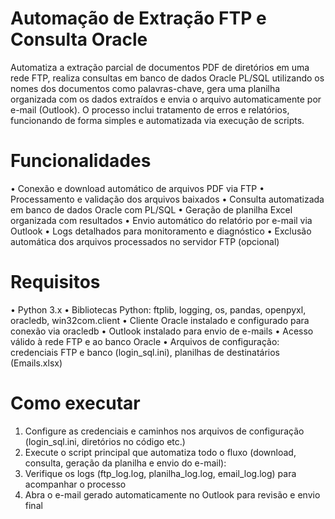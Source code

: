 # Automação de Extração FTP e Consulta Oracle

Automatiza a extração parcial de documentos PDF de diretórios em uma rede FTP, realiza consultas em banco de dados Oracle PL/SQL utilizando os nomes dos documentos como palavras-chave, gera uma planilha organizada
com os dados extraídos e envia o arquivo automaticamente por e-mail (Outlook). O processo inclui tratamento de erros e relatórios, funcionando de forma simples e automatizada via execução de scripts.

# Funcionalidades
• Conexão e download automático de arquivos PDF via FTP
• Processamento e validação dos arquivos baixados
• Consulta automatizada em banco de dados Oracle com PL/SQL
• Geração de planilha Excel organizada com resultados
• Envio automático do relatório por e-mail via Outlook
• Logs detalhados para monitoramento e diagnóstico
• Exclusão automática dos arquivos processados no servidor FTP (opcional)

# Requisitos
• Python 3.x
• Bibliotecas Python: ftplib, logging, os, pandas, openpyxl, oracledb, win32com.client
• Cliente Oracle instalado e configurado para conexão via oracledb
• Outlook instalado para envio de e-mails
• Acesso válido à rede FTP e ao banco Oracle
• Arquivos de configuração: credenciais FTP e banco (login_sql.ini), planilhas de destinatários (Emails.xlsx)

# Como executar
1. Configure as credenciais e caminhos nos arquivos de configuração (login_sql.ini, diretórios no código etc.)
2. Execute o script principal que automatiza todo o fluxo (download, consulta, geração da planilha e envio do e-mail):
3. Verifique os logs (ftp_log.log, planilha_log.log, email_log.log) para acompanhar o processo
4. Abra o e-mail gerado automaticamente no Outlook para revisão e envio final

